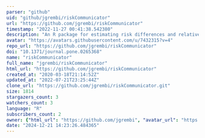 ```yaml
---
parser: "github"
uid: "github/jgrembi/riskCommunicator"
url: "https://github.com/jgrembi/riskCommunicator"
timestamp: "2022-11-27 00:41:38.542380"
description: "An R package for estimating risk differences and relative risk measures"
avatar: "https://avatars.githubusercontent.com/u/7432315?v=4"
repo_url: "https://github.com/jgrembi/riskCommunicator"
doi: "10.1371/journal.pone.0265368"
name: "riskCommunicator"
full_name: "jgrembi/riskCommunicator"
html_url: "https://github.com/jgrembi/riskCommunicator"
created_at: "2020-03-18T21:14:52Z"
updated_at: "2022-07-21T23:25:44Z"
clone_url: "https://github.com/jgrembi/riskCommunicator.git"
size: 1814
stargazers_count: 3
watchers_count: 3
language: "R"
subscribers_count: 2
owner: {"html_url": "https://github.com/jgrembi", "avatar_url": "https://avatars.githubusercontent.com/u/7432315?v=4", "login": "jgrembi", "type": "User"}
date: "2024-12-21 14:23:26.484365"
---
```

